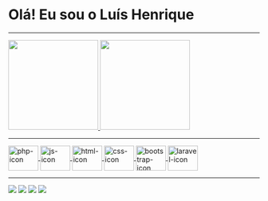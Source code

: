 # Olá! Eu sou o Luís Henrique
<hr>
<div>
<div style="justify-content: center;">
  <a href="https://github.com/luishqsantos">
  <img height="180em" src="https://github-readme-stats.vercel.app/api?username=luishqsantos&show_icons=true&theme=blue-green"/>
  <img height="180em" src="https://github-readme-stats.vercel.app/api/top-langs/?username=luishqsantos&layout=compact&theme=blue-green">
</div>
<hr>
<div style="display:  inline_block">
  <img align="center" alt="php-icon" height="50" width="60" src="https://cdn.jsdelivr.net/gh/devicons/devicon/icons/php/php-original.svg">
  <img align="center" alt="js-icon" height="50" width="60" src="https://cdn.jsdelivr.net/gh/devicons/devicon/icons/javascript/javascript-original.svg">
  <img align="center" alt="html-icon" height="50" width="60" src="https://cdn.jsdelivr.net/gh/devicons/devicon/icons/html5/html5-original.svg">
  <img align="center" alt="css-icon" height="50" width="60" src="https://cdn.jsdelivr.net/gh/devicons/devicon/icons/css3/css3-original.svg">
  <img align="center" alt="bootstrap-icon" height="50" width="60" src="https://cdn.jsdelivr.net/gh/devicons/devicon/icons/bootstrap/bootstrap-original.svg">
  <img align="center" alt="laravel-icon" height="50" width="60" src="https://cdn.jsdelivr.net/gh/devicons/devicon/icons/laravel/laravel-plain.svg">
</div>
<hr>
<div>
  <a href="https://www.instagram.com/lhenrique_jr" target="blank"><img src="https://img.shields.io/badge/Instagram-E4405F?style=for-the-badge&logo=instagram&logoColor=white" target="blank"></a>
  <a href="http://www.linkedin.com/in/luis-henrique-santos-junior" target="blank"><img src="https://img.shields.io/badge/LinkedIn-0077B5?style=for-the-badge&logo=linkedin&logoColor=white" target="blank"></a>
  <a href="mailto:luis_hsjunior@outlook.com" target="blank"><img src="https://img.shields.io/badge/Microsoft_Outlook-0078D4?style=for-the-badge&logo=microsoft-outlook&logoColor=white" target="blank"></a>
  <a href="mailto:luis.hsjunior@gmail.com" target="blank"><img src="https://img.shields.io/badge/Gmail-D14836?style=for-the-badge&logo=gmail&logoColor=white" target="blank"></a>
</div>
<div>
